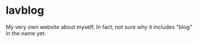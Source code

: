 # lavblog

My very own website about myself.
In fact, not sure why it includes "blog" in the name yet.

